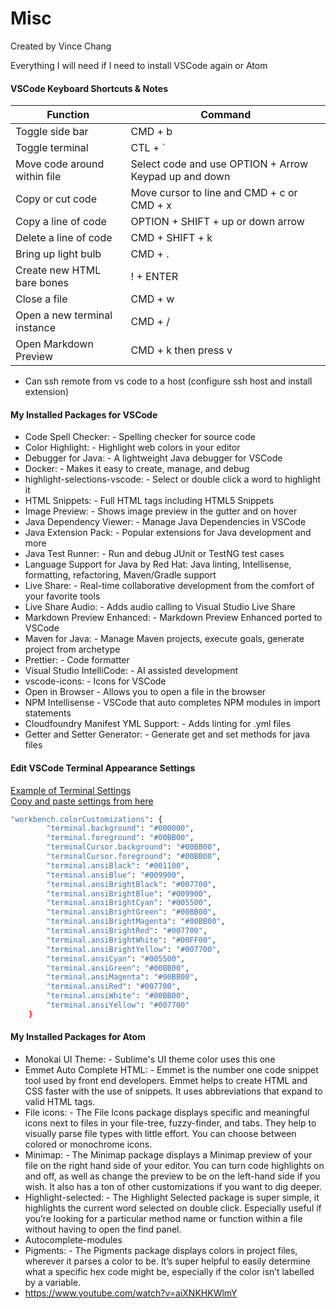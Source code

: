 # Misc

Created by Vince Chang <br/>

Everything I will need if I need to install VSCode again or Atom

#### VSCode Keyboard Shortcuts & Notes

| Function                     | Command                                               |
| ---------------------------- | ----------------------------------------------------- |
| Toggle side bar              | CMD + b                                               |
| Toggle terminal              | CTL + `                                               |
| Move code around within file | Select code and use OPTION + Arrow Keypad up and down |
| Copy or cut code             | Move cursor to line and CMD + c or CMD + x            |
| Copy a line of code          | OPTION + SHIFT + up or down arrow                     |
| Delete a line of code        | CMD + SHIFT + k                                       |
| Bring up light bulb          | CMD + .                                               |
| Create new HTML bare bones   | ! + ENTER                                             |
| Close a file                 | CMD + w                                               |
| Open a new terminal instance | CMD + /                                               |
| Open Markdown Preview        | CMD + k then press v                                  |

- Can ssh remote from vs code to a host (configure ssh host and install extension)

#### My Installed Packages for VSCode

- Code Spell Checker: - Spelling checker for source code
- Color Highlight: - Highlight web colors in your editor
- Debugger for Java: - A lightweight Java debugger for VSCode
- Docker: - Makes it easy to create, manage, and debug
- highlight-selections-vscode: - Select or double click a word to highlight it
- HTML Snippets: - Full HTML tags including HTML5 Snippets
- Image Preview: - Shows image preview in the gutter and on hover
- Java Dependency Viewer: - Manage Java Dependencies in VSCode
- Java Extension Pack: - Popular extensions for Java development and more
- Java Test Runner: - Run and debug JUnit or TestNG test cases
- Language Support for Java by Red Hat: Java linting, Intellisense, formatting,
  refactoring, Maven/Gradle support
- Live Share: - Real-time collaborative development from the comfort of your
  favorite tools
- Live Share Audio: - Adds audio calling to Visual Studio Live Share
- Markdown Preview Enhanced: - Markdown Preview Enhanced ported to VSCode
- Maven for Java: - Manage Maven projects, execute goals, generate project from
  archetype
- Prettier: - Code formatter
- Visual Studio IntelliCode: - AI assisted development
- vscode-icons: - Icons for VSCode
- Open in Browser - Allows you to open a file in the browser
- NPM Intellisense - VSCode that auto completes NPM modules in import statements
- Cloudfoundry Manifest YML Support: - Adds linting for .yml files
- Getter and Setter Generator: - Generate get and set methods for java files

#### Edit VSCode Terminal Appearance Settings

[Example of Terminal Settings](https://dev.to/sfarias051/how-to-change-the-terminal-style-in-vscode-in-an-easy-way-5139)</br>
[Copy and paste settings from here](https://glitchbone.github.io/vscode-base16-term/#/greenscreen)

```bash
"workbench.colorCustomizations": {
        "terminal.background": "#000000",
        "terminal.foreground": "#00BB00",
        "terminalCursor.background": "#00BB00",
        "terminalCursor.foreground": "#00BB00",
        "terminal.ansiBlack": "#001100",
        "terminal.ansiBlue": "#009900",
        "terminal.ansiBrightBlack": "#007700",
        "terminal.ansiBrightBlue": "#009900",
        "terminal.ansiBrightCyan": "#005500",
        "terminal.ansiBrightGreen": "#00BB00",
        "terminal.ansiBrightMagenta": "#00BB00",
        "terminal.ansiBrightRed": "#007700",
        "terminal.ansiBrightWhite": "#00FF00",
        "terminal.ansiBrightYellow": "#007700",
        "terminal.ansiCyan": "#005500",
        "terminal.ansiGreen": "#00BB00",
        "terminal.ansiMagenta": "#00BB00",
        "terminal.ansiRed": "#007700",
        "terminal.ansiWhite": "#00BB00",
        "terminal.ansiYellow": "#007700"
    }
```

#### My Installed Packages for Atom

- Monokai UI Theme: - Sublime's UI theme color uses this one
- Emmet Auto Complete HTML: - Emmet is the number one code snippet tool used by
  front end developers.
  Emmet helps to create HTML and CSS faster with the use of snippets. It uses
  abbreviations that expand to valid HTML tags.
- File icons: - The File Icons package displays specific and meaningful icons
  next to
  files in your file-tree, fuzzy-finder, and tabs. They help to visually
  parse file types with little effort. You can choose between colored or
  monochrome icons.
- Minimap: - The Minimap package displays a Minimap preview of your file on the
  right
  hand side of your editor. You can turn code highlights on and off, as well
  as change the preview to be on the left-hand side if you wish. It also has
  a ton of other customizations if you want to dig deeper.
- Highlight-selected: - The Highlight Selected package is super simple, it
  highlights the current
  word selected on double click. Especially useful if you’re looking for a
  particular method name or function within a file without having to open the
  find panel.
- Autocomplete-modules
- Pigments: - The Pigments package displays colors in project files, wherever it
  parses a color to be. It’s super helpful to easily determine what a specific
  hex code might be, especially if the color isn’t labelled by a variable.
- https://www.youtube.com/watch?v=aiXNKHKWlmY
